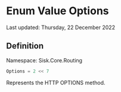 # Enum Value Options
Last updated: Thursday, 22 December 2022

## Definition
Namespace: Sisk.Core.Routing

```csharp
Options = 2 << 7
```

Represents the HTTP OPTIONS method.

